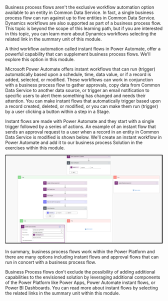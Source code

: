 Business process flows aren't the exclusive workflow automation option
available to an entity in Common Data Service. In fact, a single
business process flow can run against up to five entities in Common Data
Service. Dynamics workflows are also supported as part of a business
process flow. This topic is beyond the scope of this learning path, but
if you are interested in this topic, you can learn more about Dynamics 
workflows selecting the related link in the summary unit of this module. 

A third workflow automation called instant flows in Power Automate, offer 
a powerful capability that can supplement business process flows. We'll 
explore this option in this module.

Microsoft Power Automate offers instant workflows that can run (trigger) 
automatically based upon a schedule, time, data value, or if a
record is added, selected, or modified. These workflows can work in
conjunction with a business process flow to gather approvals, copy data
from Common Data Service to another data source, or trigger an email
notification to specific users to alert them something has changed and
needs their attention. You can make instant flows that automatically
trigger based upon a record created, deleted, or modified, or you can
make them run (trigger) by a user clicking a button within a step in a Stage.

Instant flows are made with Power Automate and they start with a single
trigger followed by a series of actions. An example of an instant flow
that sends an approval request to a user when a record in an entity in
Common Data Service is modified is shown below. We'll create an
instant workflow in Power Automate and add it to our business process
Solution in the exercises within this module.

![Complex instant flow](../media/4-complex-instant-flow.png)

In summary, business process flows work within the Power Platform and 
there are many options including instant flows and approval flows that 
can run in concert with a business process flow. 

Business Process flows don't exclude the possibility of adding
additional capabilities to the envisioned solution by leveraging
additional components of the Power Platform like Power Apps, Power
Automate instant flows, or Power BI Dashboards. You can read more about
instant flows by selecting the related links in the summary unit within 
this module.
